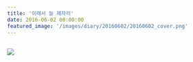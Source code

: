 ```yaml
---
title: '이래서 늘 제자리'
date: 2016-06-02 00:00:00
featured_image: '/images/diary/20160602/20160602_cover.png'
---
```





![]({{site.baseurl}}/images/diary/20160602/20160602.png)
---
